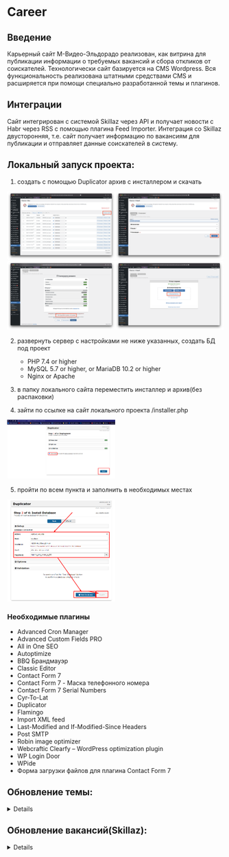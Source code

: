 # Career

## Введение
Карьерный сайт М-Видео-Эльдорадо реализован, как витрина для публикации информации о требуемых вакансий и сбора откликов от соискателей.
Технологически сайт базируется на CMS Wordpress. Вся функциональность реализована штатными средствами CMS и расширяется при помощи специально разработанной темы и плагинов.

## Интеграции
Сайт интегрирован с системой Skillaz через API и получает новости с Habr через RSS c помощью плагина Feed Importer. Интеграция со Skillaz двусторонняя, т.е. сайт получает информацию по вакансиям для публикации и отправляет данные соискателей в систему.

## Локальный запуск проекта:
1. создать с помощью Duplicator архив с инсталлером и скачать

<img src="./Docs/Img/Step 016.png" style="width:50%;"><img src="./Docs/Img/Step 017.png" style="width:50%;">
<img src="./Docs/Img/Step 018.png" style="width:50%;"><img src="./Docs/Img/Step 019.png" style="width:50%;">

2. развернуть сервер с настройками не ниже указанных, создать БД под проект
    * PHP 7.4 or higher
    * MySQL 5.7 or higher, or MariaDB 10.2 or higher
    * Nginx or Apache

3. в папку локального сайта переместить инсталлер и архив(без распаковки)

4. зайти по ссылке на сайт локального проекта /installer.php
<img src="./Docs/Img/Step 022.png" style="width:50%;">

5. пройти по всем пункта и заполнить в необходимых местах
<img src="./Docs/Img/Step 023.png" style="width:50%;">

### Необходимые плагины
* Advanced Cron Manager
* Advanced Custom Fields PRO
* All in One SEO
* Autoptimize
* BBQ Брандмауэр
* Classic Editor
* Contact Form 7
* Contact Form 7 - Маска телефонного номера
* Contact Form 7 Serial Numbers
* Cyr-To-Lat
* Duplicator
* Flamingo
* Import XML feed
* Last-Modified and If-Modified-Since Headers
* Post SMTP
* Robin image optimizer
* Webcraftic Clearfy – WordPress optimization plugin
* WP Login Door
* WPide
* Форма загрузки файлов для плагина Contact Form 7

## Обновление темы:
<details>
    <p>- скопировать нужные папки в отдельную папку, желательно с таким же названием - </p>
        <img src="./Docs/Img/Step 001.png" style="width:50%;">
        <p>-></p>
        <img src="./Docs/Img/Step 002.png" style="width:50%;">
    <p>- создать из этой папки ZIP-файл</p>
        <img src="./Docs/Img/Step 003.png" style="width:50%;">
    <p>- зайти в админку сайта на вкладку Внешний вид->Темы</p>
        <img src="./Docs/Img/Step 004.png" style="width:50%;">
        <p>и нажать "добавить"</p>
        <img src="./Docs/Img/Step 005.png" style="width:50%;">
    <p>- затем нажать "загрузить тему"->выбрать файл->Установить - </p>
        <img src="./Docs/Img/Step 006.png" style="width:50%;">
    <p>- согласиться на замену текущей версии темы новой -</p>
        <img src="./Docs/Img/Step 007.png" style="width:50%;">
    <p>- если были изменены группы полей, то нужно зайти во вкладку "группы полей" на подстраницу "синхронизация доступна"</p>
        <img src="./Docs/Img/Step 008.png" style="width:50%;">
    <p>     если она доступна</p>
    <p>- выбрать необходимые поля, выбрать действие о синхронизации и применить -</p>
        <img src="./Docs/Img/Step 009.png" style="width:50%;">
</details>

## Обновление вакансий(Skillaz):</h2>
<details>
    <p>- в админке зайти во вкладку Skillaz control -</p>
        <img src="./Docs/Img/Step 010.png" style="width:50%;">
    <p>- установить ссылку и сохранить изменения - </p>
        <img src="./Docs/Img/Step 011.png" style="width:50%;">
    <p>- выбрать автоматическое обновление и запустить</p>
        <img src="./Docs/Img/Step 012.png" style="width:50%;">
    <p>- после того как пройдут все страницы запустить зачистку после обновления</p>
        <img src="./Docs/Img/Step 013.png" style="width:50%;">
    <p>- в вакансиях выбрать необходимые для публикации(проверить при необходимости) и опубликовать</p>
        <img src="./Docs/Img/Step 014.png" style="width:50%;">

        <img src="./Docs/Img/Step 015.png" style="width:50%;">

### Установка ID вакансии для холодной формы
- находится в Skillaz control, после установки - сохранить изменения</p>
<img src="./Docs/Img/Step 025.png" style="width:50%;">

### Автоматическое обновление
- зайти и добавить новую задачу установив все необходимые параметры: название хука на обновление - "skillaz_vacancies_find"</p>
<img src="./Docs/Img/Step 024.png" style="width:50%;">
</details>
